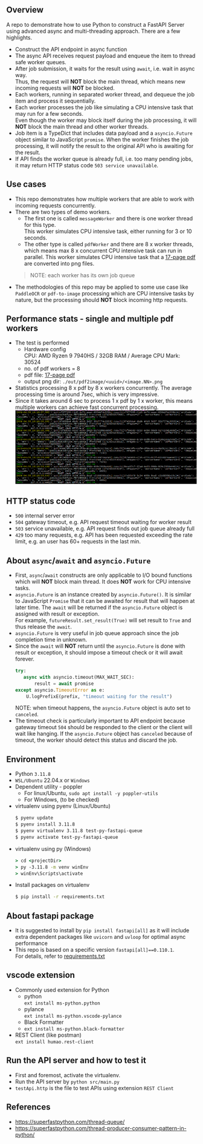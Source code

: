 ## Overview
A repo to demonstrate how to use Python to construct a FastAPI Server using advanced async and multi-threading approach.  There are a few highlights.
- Construct the API endpoint in async function
- The async API receives request payload and enqueue the item to thread safe worker queues.
- After job submission, it waits for the result using `await`, i.e. wait in async way.  
  Thus, the request will **NOT** block the main thread, which means new incoming requests will **NOT** be blocked.
- Each workers, running in separated worker thread, and dequeue the job item and process it sequentially.
- Each worker processes the job like simulating a CPU intensive task that may run for a few seconds.  
  Even though the worker may block itself during the job processing, it will **NOT** block the main thread and other worker threads.
- Job item is a TypeDict that includes data payload and a `asyncio.Future` object similar to JavaScript `promise`.  When the worker finishes the job processing, it will notify the result to the original API who is awaiting for the result.  
- If API finds the worker queue is already full, i.e. too many pending jobs, it may return HTTP status code `503 service unavailable`. 
  
## Use cases
- This repo demonstrates how multiple workers that are able to work with incoming requests concurrently.  
- There are two types of demo workers.
  - The first one is called `messageWorker` and there is one worker thread for this type.  
    This worker simulates CPU intensive task, either running for 3 or 10 seconds.
  - The other type is called `pdfWorker` and there are 8 x worker threads, which means max 8 x concurrent CPU intensive task can run in parallel.  This worker simulates CPU intensive task that a [17-page pdf](./data/regal-17pages.pdf) are converted into png files.
  > NOTE: each worker has its own job queue
- The methodologies of this repo may be applied to some use case like `PaddleOCR` or `pdf-to-image` processing which are CPU intensive tasks by nature, but the processing should **NOT** block incoming http requests.

## Performance stats - single and multiple pdf workers
- The test is performed
  - Hardware config  
    CPU: AMD Ryzen 9 7940HS / 32GB RAM / Average CPU Mark: 30524
  - no. of pdf workers = 8
  - pdf file: [17-page pdf](./data/regal-17pages.pdf)
  - output png dir: `./out/pdf2image/<uuid>/<image.NN>.png`
- Statistics processing 8 x pdf by 8 x workers concurrently.  The average processing time is around 7sec, which is very impressive.
- Since it takes around 6 sec to process 1 x pdf by 1 x worker, this means multiple workers can achieve fast concurrent processing.  
  <img src="./doc/images/pdf2image_result.png" width="800">

## HTTP status code
- `500` internal server error
- `504` gateway timeout, e.g. API request timeout waiting for worker result
- `503` service unavailable, e.g. API request finds out job queue already full 
- `429` too many requests, e.g. API has been requested exceeding the rate limit, e.g. an user has 60+ requests in the last min.

## About `async`/`await` and `asyncio.Future`
- First, `async`/`await` constructs are only applicable to I/O bound functions which will **NOT** block main thread.
  It does **NOT** work for CPU intensive tasks.
- `asyncio.Future` is an instance created by `asyncio.Future()`.  It is similar to JavaScript `Promise` that it can be awaited for result that will happen at later time.  The `await` will be returned if the `asyncio.Future` object is assigned with result or exception.  
   For example, `futureResult.set_result(True)` will set result to `True` and thus release the `await`.
- `asyncio.Future` is very useful in job queue approach since the job completion time in unknown.
- Since the `await` will **NOT** return until the `asyncio.Future` is done with result or exception, it should impose a timeout check or it will await forever.  
  ```python
  try:
     async with asyncio.timeout(MAX_WAIT_SEC):
         result = await promise
  except asyncio.TimeoutError as e:
      U.logPrefixE(prefix, "timeout waiting for the result")
  ```  
  NOTE: when timeout happens, the `asyncio.Future` object is auto set to `canceled`.
- The timeout check is particularly important to API endpoint because gateway timeout `504` should be responded to the client or the client will wait like hanging.  If the `asyncio.Future` object has `canceled` because of timeout, the worker should detect this status and discard the job.

## Environment
- Python `3.11.8`
- `WSL/Ubuntu` 22.04.x or `Windows` 
- Dependent utility - poppler
  - For linux/Ubuntu, `sudo apt install -y poppler-utils`
  - For Windows, (to be checked)
- virtualenv using pyenv (Linux/Ubuntu)
  ```bash
  $ pyenv update
  $ pyenv install 3.11.8
  $ pyenv virtualenv 3.11.8 test-py-fastapi-queue
  $ pyenv activate test-py-fastapi-queue
  ```
- virtualenv using py (Windows)
  ```bat
  > cd <projectDir>
  > py -3.11.8 -m venv winEnv
  > winEnv\Scripts\activate
  ```
- Install packages on virtualenv
  ```bash
  $ pip install -r requirements.txt
  ```

## About fastapi package
- It is suggested to install by `pip install fastapi[all]` as it will include extra dependent packages like `uvicorn` and `uvloop` for optimal async performance
- This repo is based on a specific version `fastapi[all]==0.110.1`.  
  For details, refer to [requirements.txt](./requirements.txt)

## vscode extension
- Commonly used extension for Python  
  - python   
    `ext install ms-python.python`   
  - pylance  
    `ext install ms-python.vscode-pylance`   
  - Black Formatter  
  - `ext install ms-python.black-formatter`   
- REST Client (like postman)  
  `ext install humao.rest-client`

## Run the API server and how to test it
- First and foremost, activate the virtualenv.
- Run the API server by `python src/main.py`
- `testApi.http` is the file to test APIs using extension `REST Client`

## References
- https://superfastpython.com/thread-queue/
- https://superfastpython.com/thread-producer-consumer-pattern-in-python/ 
